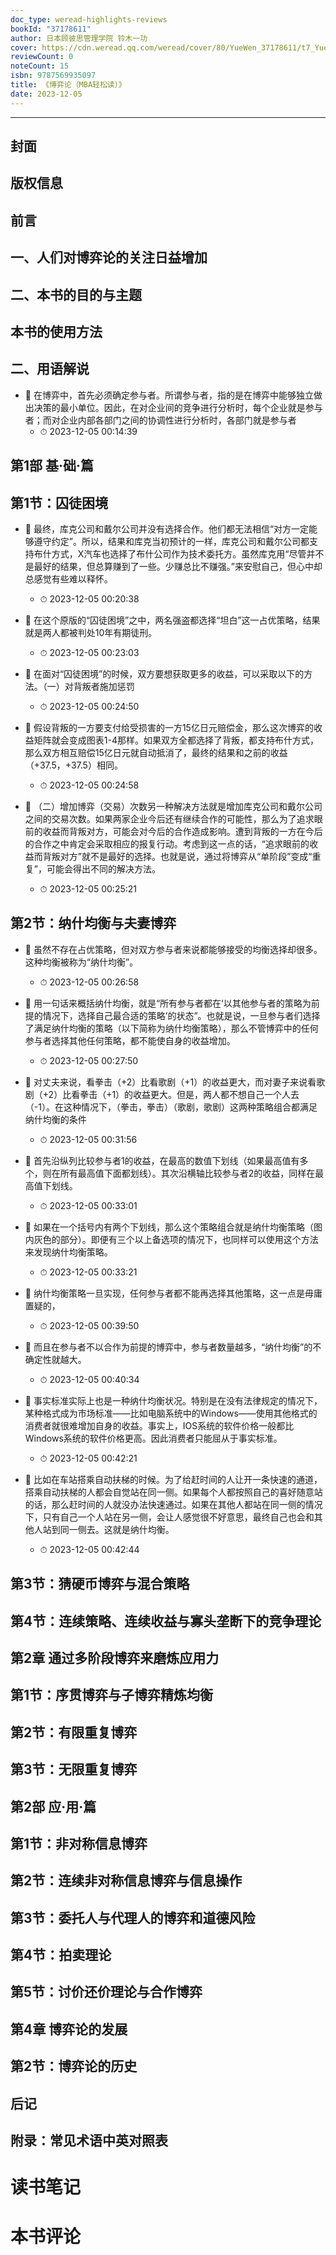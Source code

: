 ```yaml
---
doc_type: weread-highlights-reviews
bookId: "37178611"
author: 日本顾彼思管理学院 铃木一功
cover: https://cdn.weread.qq.com/weread/cover/80/YueWen_37178611/t7_YueWen_37178611.jpg
reviewCount: 0
noteCount: 15
isbn: 9787569935097
title: 《博弈论（MBA轻松读）》
date: 2023-12-05
---
```


---


## 封面

## 版权信息

## 前言

## 一、人们对博弈论的关注日益增加

## 二、本书的目的与主题

## 本书的使用方法

## 二、用语解说


- 📌 在博弈中，首先必须确定参与者。所谓参与者，指的是在博弈中能够独立做出决策的最小单位。因此，在对企业间的竞争进行分析时，每个企业就是参与者；而对企业内部各部门之间的协调性进行分析时，各部门就是参与者 
    - ⏱ 2023-12-05 00:14:39 
## 第1部 基·础·篇

## 第1节：囚徒困境


- 📌 最终，库克公司和戴尔公司并没有选择合作。他们都无法相信“对方一定能够遵守约定”。所以，结果和库克当初预计的一样，库克公司和戴尔公司都支持布什方式，X汽车也选择了布什公司作为技术委托方。虽然库克用“尽管并不是最好的结果，但总算赚到了一些。少赚总比不赚强。”来安慰自己，但心中却总感觉有些难以释怀。 
    - ⏱ 2023-12-05 00:20:38 

- 📌 在这个原版的“囚徒困境”之中，两名强盗都选择“坦白”这一占优策略，结果就是两人都被判处10年有期徒刑。 
    - ⏱ 2023-12-05 00:23:03 

- 📌 在面对“囚徒困境”的时候，双方要想获取更多的收益，可以采取以下的方法。（一）对背叛者施加惩罚 
    - ⏱ 2023-12-05 00:24:50 

- 📌 假设背叛的一方要支付给受损害的一方15亿日元赔偿金，那么这次博弈的收益矩阵就会变成图表1-4那样。如果双方全都选择了背叛，都支持布什方式，那么双方相互赔偿15亿日元就自动抵消了，最终的结果和之前的收益（+37.5，+37.5）相同。 
    - ⏱ 2023-12-05 00:24:58 

- 📌 （二）增加博弈（交易）次数另一种解决方法就是增加库克公司和戴尔公司之间的交易次数。如果两家企业今后还有继续合作的可能性，那么为了追求眼前的收益而背叛对方，可能会对今后的合作造成影响。遭到背叛的一方在今后的合作之中肯定会采取相应的报复行动。考虑到这一点的话，“追求眼前的收益而背叛对方”就不是最好的选择。也就是说，通过将博弈从“单阶段”变成“重复”，可能会得出不同的解决方法。 
    - ⏱ 2023-12-05 00:25:21 
## 第2节：纳什均衡与夫妻博弈


- 📌 虽然不存在占优策略，但对双方参与者来说都能够接受的均衡选择却很多。这种均衡被称为“纳什均衡”。 
    - ⏱ 2023-12-05 00:26:58 

- 📌 用一句话来概括纳什均衡，就是“所有参与者都在‘以其他参与者的策略为前提的情况下，选择自己最合适的策略’的状态”。也就是说，一旦参与者们选择了满足纳什均衡的策略（以下简称为纳什均衡策略），那么不管博弈中的任何参与者选择其他任何策略，都不能使自身的收益增加。 
    - ⏱ 2023-12-05 00:27:50 

- 📌 对丈夫来说，看拳击（+2）比看歌剧（+1）的收益更大，而对妻子来说看歌剧（+2）比看拳击（+1）的收益更大。但是，两人都不想自己一个人去（-1）。在这种情况下，（拳击，拳击）（歌剧，歌剧）这两种策略组合都满足纳什均衡的条件 
    - ⏱ 2023-12-05 00:31:56 

- 📌 首先沿纵列比较参与者1的收益，在最高的数值下划线（如果最高值有多个，则在所有最高值下面都划线）。其次沿横轴比较参与者2的收益，同样在最高值下划线。 
    - ⏱ 2023-12-05 00:33:01 

- 📌 如果在一个括号内有两个下划线，那么这个策略组合就是纳什均衡策略（图内灰色的部分）。即便有三个以上备选项的情况下，也同样可以使用这个方法来发现纳什均衡策略。 
    - ⏱ 2023-12-05 00:33:21 

- 📌 纳什均衡策略一旦实现，任何参与者都不能再选择其他策略，这一点是毋庸置疑的， 
    - ⏱ 2023-12-05 00:39:50 

- 📌 而且在参与者不以合作为前提的博弈中，参与者数量越多，“纳什均衡”的不确定性就越大。 
    - ⏱ 2023-12-05 00:40:34 

- 📌 事实标准实际上也是一种纳什均衡状况。特别是在没有法律规定的情况下，某种格式成为市场标准——比如电脑系统中的Windows——使用其他格式的消费者就很难增加自身的收益。事实上，IOS系统的软件价格一般都比Windows系统的软件价格更高。因此消费者只能屈从于事实标准。 
    - ⏱ 2023-12-05 00:42:21 

- 📌 比如在车站搭乘自动扶梯的时候。为了给赶时间的人让开一条快速的通道，搭乘自动扶梯的人都会自觉站在同一侧。如果每个人都按照自己的喜好随意站的话，那么赶时间的人就没办法快速通过。如果在其他人都站在同一侧的情况下，只有自己一个人站在另一侧，会让人感觉很不好意思，最终自己也会和其他人站到同一侧去。这就是纳什均衡。 
    - ⏱ 2023-12-05 00:42:44 
## 第3节：猜硬币博弈与混合策略

## 第4节：连续策略、连续收益与寡头垄断下的竞争理论

## 第2章 通过多阶段博弈来磨炼应用力

## 第1节：序贯博弈与子博弈精炼均衡

## 第2节：有限重复博弈

## 第3节：无限重复博弈

## 第2部 应·用·篇

## 第1节：非对称信息博弈

## 第2节：连续非对称信息博弈与信息操作

## 第3节：委托人与代理人的博弈和道德风险

## 第4节：拍卖理论

## 第5节：讨价还价理论与合作博弈

## 第4章 博弈论的发展

## 第2节：博弈论的历史

## 后记

## 附录：常见术语中英对照表


# 读书笔记


# 本书评论
